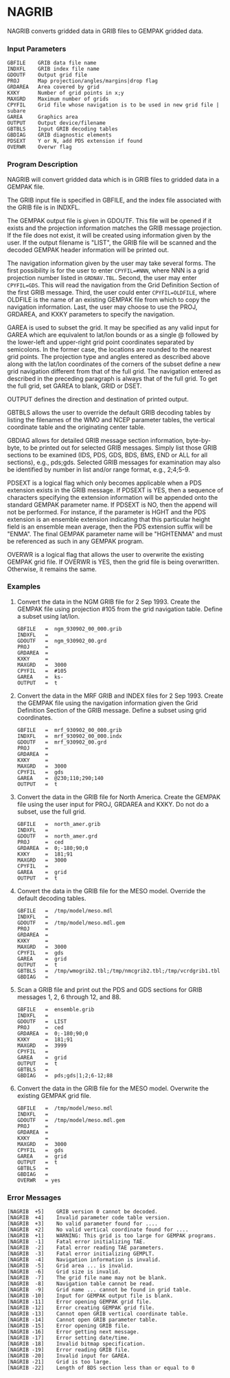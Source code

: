 # NAGRIB

NAGRIB converts gridded data in GRIB files to GEMPAK gridded data.

### Input Parameters
 
    GBFILE    GRIB data file name
    INDXFL    GRIB index file name
    GDOUTF    Output grid file
    PROJ      Map projection/angles/margins|drop flag
    GRDAREA   Area covered by grid
    KXKY      Number of grid points in x;y
    MAXGRD    Maximum number of grids
    CPYFIL    Grid file whose navigation is to be used in new grid file | subare
    GAREA     Graphics area
    OUTPUT    Output device/filename
    GBTBLS    Input GRIB decoding tables
    GBDIAG    GRIB diagnostic elements
    PDSEXT    Y or N, add PDS extension if found
    OVERWR    Overwr flag
 
 

### Program Description
 
NAGRIB will convert gridded data which is in GRIB files to
gridded data in a GEMPAK file.

The GRIB input file is specified in GBFILE, and the index
file associated with the GRIB file is in INDXFL.

The GEMPAK output file is given in GDOUTF. This file will
be opened if it exists and the projection information
matches the GRIB message projection. If the file does not
exist, it will be created using information given by the
user.  If the output filename is "LIST", the GRIB file will
be scanned and the decoded GEMPAK header information will be
printed out.

The navigation information given by the user may take several
forms. The first possibility is for the user to enter
`CPYFIL=#NNN`, where NNN is a grid projection number listed in
`GRDNAV.TBL`. Second, the user may enter `CPYFIL=GDS`. This will
read the navigation from the Grid Definition Section of the
first GRIB message. Third, the user could enter `CPYFIL=OLDFILE`,
where OLDFILE is the name of an existing GEMPAK file from
which to copy the navigation information. Last, the user
may choose to use the PROJ, GRDAREA, and KXKY parameters to
specify the navigation.

GAREA is used to subset the grid.  It may be specified as
any valid input for GAREA which are equivalent to lat/lon bounds
or as a single @ followed by the lower-left and upper-right grid
point coordinates separated by semicolons.  In the former case,
the locations are rounded to the nearest grid points.  The
projection type and angles entered as described above along with
the lat/lon coordinates of the corners of the subset define a
new grid navigation different from that of the full grid.  The
navigation entered as described in the preceding paragraph is
always that of the full grid.  To get the full grid, set GAREA to
blank, GRID or DSET.

OUTPUT defines the direction and destination of printed output.

GBTBLS allows the user to override the default GRIB decoding tables
by listing the filenames of the WMO and NCEP parameter tables,
the vertical coordinate table and the originating center table.

GBDIAG allows for detailed GRIB message section information,
byte-by-byte, to be printed out for selected GRIB messages.
Simply list those GRIB sections to be examined (IDS, PDS, GDS,
BDS, BMS, END or ALL for all sections), e.g., pds;gds.
Selected GRIB messages for examination may also be identified by
number in list and/or range format, e.g., 2;4;5-9.

PDSEXT is a logical flag which only becomes applicable when a PDS
extension exists in the GRIB message. If PDSEXT is YES, then a
sequence of characters specifying the extension information will be
appended onto the standard GEMPAK parameter name.  If PDSEXT is NO,
then the append will not be performed. For instance, if the parameter
is HGHT and the PDS extension is an ensemble extension indicating that
this particular height field is an ensemble mean average, then the PDS
extension suffix will be "ENMA". The final GEMPAK parameter name
will be "HGHTENMA" and must be referenced as such in any GEMPAK program.

OVERWR is a logical flag that allows the user to overwrite the existing
GEMPAK grid file.  If OVERWR is YES, then the grid file is being
overwritten.  Otherwise, it remains the same.


### Examples
 
1.  Convert the data in the NGM GRIB file for 2 Sep 1993.
    Create the GEMPAK file using projection #105 from the
grid navigation table.  Define a subset using lat/lon.
    
        GBFILE   =  ngm_930902_00_000.grib
        INDXFL   =
        GDOUTF   =  ngm_930902_00.grd
        PROJ     =
        GRDAREA  =
        KXKY     =
        MAXGRD   =  3000
        CPYFIL   =  #105
        GAREA    =  ks-
        OUTPUT   =  t

2.  Convert the data in the MRF GRIB and INDEX files for
2 Sep 1993. Create the GEMPAK file using the navigation
information given the Grid Definition Section of the
GRIB message.  Define a subset using grid coordinates.
    
        GBFILE   =  mrf_930902_00_000.grib
        INDXFL   =  mrf_930902_00_000.indx
        GDOUTF   =  mrf_930902_00.grd
        PROJ     =
        GRDAREA  =
        KXKY     =
        MAXGRD   =  3000
        CPYFIL   =  gds
        GAREA    =  @230;110;290;140
        OUTPUT   =  t

3.  Convert the data in the GRIB file for North America. Create
the GEMPAK file using the user input for PROJ, GRDAREA and
KXKY.  Do not do a subset, use the full grid.
    
        GBFILE   =  north_amer.grib
        INDXFL   =
        GDOUTF   =  north_amer.grd
        PROJ     =  ced
        GRDAREA  =  0;-180;90;0
        KXKY     =  181;91
        MAXGRD   =  3000
        CPYFIL   =
        GAREA    =  grid
        OUTPUT   =  t

4.  Convert the data in the GRIB file for the MESO model.
Override the default decoding tables.

        GBFILE   =  /tmp/model/meso.mdl
        INDXFL   =
        GDOUTF   =  /tmp/model/meso.mdl.gem
        PROJ     =
        GRDAREA  =
        KXKY     =
        MAXGRD   =  3000
        CPYFIL   =  gds
        GAREA    =  grid
        OUTPUT   =  t
        GBTBLS   =  /tmp/wmogrib2.tbl;/tmp/nmcgrib2.tbl;/tmp/vcrdgrib1.tbl
        GBDIAG   =

5.  Scan a GRIB file and print out the PDS and GDS sections
for GRIB messages 1, 2, 6 through 12, and 88.

        GBFILE   =  ensemble.grib
        INDXFL   =
        GDOUTF   =  LIST
        PROJ     =  ced
        GRDAREA  =  0;-180;90;0
        KXKY     =  181;91
        MAXGRD   =  3999
        CPYFIL   =
        GAREA    =  grid
        OUTPUT   =  t
        GBTBLS   =
        GBDIAG   =  pds;gds|1;2;6-12;88

6.  Convert the data in the GRIB file for the MESO model.
Overwrite the existing GEMPAK grid file.

        GBFILE   =  /tmp/model/meso.mdl
        INDXFL   =
        GDOUTF   =  /tmp/model/meso.mdl.gem
        PROJ     =
        GRDAREA  =
        KXKY     =
        MAXGRD   =  3000
        CPYFIL   =  gds
        GAREA    =  grid
        OUTPUT   =  t
        GBTBLS   =
        GBDIAG   =
        OVERWR   = yes


### Error Messages
 
    [NAGRIB  +5]    GRIB version 0 cannot be decoded.
    [NAGRIB  +4]    Invalid parameter code table version.
    [NAGRIB  +3]    No valid parameter found for ....
    [NAGRIB  +2]    No valid vertical coordinate found for ....
    [NAGRIB  +1]    WARNING: This grid is too large for GEMPAK programs.
    [NAGRIB  -1]    Fatal error initializing TAE.
    [NAGRIB  -2]    Fatal error reading TAE parameters.
    [NAGRIB  -3]    Fatal error initializing GEMPLT.
    [NAGRIB  -4]    Navigation information is invalid.
    [NAGRIB  -5]    Grid area ... is invalid.
    [NAGRIB  -6]    Grid size is invalid.
    [NAGRIB  -7]    The grid file name may not be blank.
    [NAGRIB  -8]    Navigation table cannot be read.
    [NAGRIB  -9]    Grid name ... cannot be found in grid table.
    [NAGRIB -10]    Input for GEMPAK output file is blank.
    [NAGRIB -11]    Error opening GEMPAK grid file.
    [NAGRIB -12]    Error creating GEMPAK grid file.
    [NAGRIB -13]    Cannot open GRIB vertical coordinate table.
    [NAGRIB -14]    Cannot open GRIB parameter table.
    [NAGRIB -15]    Error opening GRIB file.
    [NAGRIB -16]    Error getting next message.
    [NAGRIB -17]    Error setting date/time.
    [NAGRIB -18]    Invalid bitmap specification.
    [NAGRIB -19]    Error reading GRIB file.
    [NAGRIB -20]    Invalid input for GAREA.
    [NAGRIB -21]    Grid is too large.
    [NAGRIB -22]    Length of BDS section less than or equal to 0
